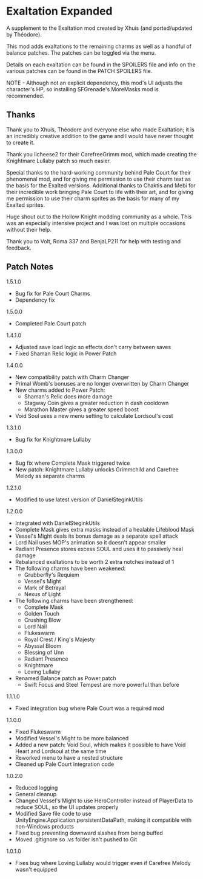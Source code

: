 # Exaltation Expanded
A supplement to the Exaltation mod created by Xhuis (and ported/updated by Théodore). 

This mod adds exaltations to the remaining charms as well as a handful of balance patches. The patches can be toggled via the menu.

Details on each exaltation can be found in the SPOILERS file and info on the various patches can be found in the PATCH SPOILERS file.

NOTE - Although not an explicit dependency, this mod's UI adjusts the character's HP, so installing SFGrenade's MoreMasks mod is recommended.

## Thanks
Thank you to Xhuis, Théodore and everyone else who made Exaltation; it is an incredibly creative addition to the game and I would have never thought to create it.

Thank you ilcheese2 for their CarefreeGrimm mod, which made creating the Knightmare Lullaby patch so much easier.

Special thanks to the hard-working community behind Pale Court for their phenomenal mod, and for giving me permission to use their charm text as 
the basis for the Exalted versions.
Additional thanks to Chaktis and Mebi for their incredible work bringing Pale Court to life with their art, and for giving me permission to use their 
charm sprites as the basis for many of my Exalted sprites.

Huge shout out to the Hollow Knight modding community as a whole. This was an especially intensive project and I was lost on multiple occasions without their help.

Thank you to Volt, Roma 337 and BenjaLP211 for help with testing and feedback.

## Patch Notes
1.5.1.0
- Bug fix for Pale Court Charms
- Dependency fix

1.5.0.0
- Completed Pale Court patch

1.4.1.0
- Adjusted save load logic so effects don't carry between saves
- Fixed Shaman Relic logic in Power Patch

1.4.0.0
- New compatibility patch with Charm Changer
- Primal Womb's bonuses are no longer overwritten by Charm Changer
- New charms added to Power Patch:
	- Shaman's Relic does more damage
	- Stagway Coin gives a greater reduction in dash cooldown
	- Marathon Master gives a greater speed boost
- Void Soul uses a new menu setting to calculate Lordsoul's cost

1.3.1.0
- Bug fix for Knightmare Lullaby

1.3.0.0
- Bug fix where Complete Mask triggered twice
- New patch: Knightmare Lullaby unlocks Grimmchild and Carefree Melody as separate charms

1.2.1.0
- Modified to use latest version of DanielSteginkUtils

1.2.0.0
-	Integrated with DanielSteginkUtils
-	Complete Mask gives extra masks instead of a healable Lifeblood Mask
-	Vessel's Might deals its bonus damage as a separate spell attack
-	Lord Nail uses MOP's animation so it doesn't appear smaller
-	Radiant Presence stores excess SOUL and uses it to passively heal damage
-	Rebalanced exaltations to be worth 2 extra notches instead of 1
-	The following charms have been weakened: 
	- Grubberfly's Requiem
	- Vessel's Might
	- Mark of Betrayal
	- Nexus of Light
-	The following charms have been strengthened: 
	- Complete Mask
	- Golden Touch
	- Crushing Blow
	- Lord Nail
	- Flukeswarm
	- Royal Crest / King's Majesty
	- Abyssal Bloom
	- Blessing of Unn
	- Radiant Presence
	- Knightmare
	- Loving Lullaby
-	Renamed Balance patch as Power patch
	- Swift Focus and Steel Tempest are more powerful than before

1.1.1.0
-	Fixed integration bug where Pale Court was a required mod

1.1.0.0
-	Fixed Flukeswarm
-	Modified Vessel's Might to be more balanced
-	Added a new patch: Void Soul, which makes it possible to have Void Heart and Lordsoul at the same time
-	Reworked menu to have a nested structure
-	Cleaned up Pale Court integration code

1.0.2.0
-	Reduced logging
-	General cleanup
-	Changed Vessel's Might to use HeroController instead of PlayerData to reduce SOUL, so the UI updates properly
-	Modified Save file code to use UnityEngine.Application.persistentDataPath, making it compatible with non-Windows products
-	Fixed bug preventing downward slashes from being buffed
-	Moved .gitignore so .vs folder isn't pushed to Git

1.0.1.0
-	Fixes bug where Loving Lullaby would trigger even if Carefree Melody wasn't equipped
